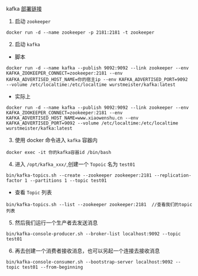 kafka [部署链接](https://blog.70ci.com/post/736.html)

1. 启动 `zookeeper`

```shell
docker run -d --name zookeeper -p 2181:2181 -t zookeeper
```

2. 启动 `kafka`

* 脚本

```shell
docker run -d --name kafka --publish 9092:9092 --link zookeeper --env KAFKA_ZOOKEEPER_CONNECT=zookeeper:2181 --env KAFKA_ADVERTISED_HOST_NAME=你的宿主ip --env KAFKA_ADVERTISED_PORT=9092 --volume /etc/localtime:/etc/localtime wurstmeister/kafka:latest
```

* 实际上

```shell
docker run -d --name kafka --publish 9092:9092 --link zookeeper --env KAFKA_ZOOKEEPER_CONNECT=zookeeper:2181 --env KAFKA_ADVERTISED_HOST_NAME=www.xiaowenshu.cn --env KAFKA_ADVERTISED_PORT=9092 --volume /etc/localtime:/etc/localtime wurstmeister/kafka:latest
```

3. 使用 docker 命令进入 `kafka` 容器内

```shell
docker exec -it 你的kafka容器id /bin/bash
```

4. 进入 `/opt/kafka_xxx/`,创建一个 `Topoic` 名为 `test01`

```shell
bin/kafka-topics.sh --create --zookeeper zookeeper:2181 --replication-factor 1 --partitions 1 --topic test01
```

* 查看 `Topic` 列表

```shell
bin/kafka-topics.sh --list --zookeeper zookeeper:2181  //查看我们的topic列表
```

5. 然后我们运行一个生产者去发送消息

```shell
bin/kafka-console-producer.sh --broker-list localhost:9092 --topic test01
```

6. 再去创建一个消费者接收消息，也可以另起一个连接去接收消息

```shell
bin/kafka-console-consumer.sh --bootstrap-server localhost:9092 --topic test01 --from-beginning
```